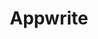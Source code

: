 ---
draft: false
title: Appwrite
content:
  id: appwrite
  name: Appwrite
  logo: /images/development/backend-as-a-service/appwrite/logo.png
  website: https://appwrite.io/
  iframe_website: /website-iframe/development/backend-as-a-service/appwrite
  dashboardImage: /images/development/backend-as-a-service/appwrite/screenshot-1.png
  short_description: Appwrite provides developers with a set of REST APIs to manage their core backend needs.
  description: Appwrite is a self-hosted solution that provides developers with a set of easy-to-use and integrate REST APIs to manage their core backend needs. You can easily integrate your app with user authentication and multiple sign-in methods, a database for storing and querying users and team data, storage and file management, image manipulation, Cloud Functions, and more services.
  features:
    - title: Database & storage
      description: With Appwrite, you can store, query and manage access control to your app documents; upload, download and preview your app and users' files and media.
    - title: Users & GEO & Localization
      description: You can authenticate, confirm and manage your users using multiple sign-in methods, detect your users' locations, and fetch GEO-related data.
    - title: Functions & console
      description: Appwrite allows you to run your backend code in a secure and isolated environment to customize your app. You can track your backend API usage and manage your project resources from a modern UI.
    - title: Privacy & security
      description: With Appwrite, you can easily set up the Appwrite self-hosted solution on your infrastructure and own your data. There's built-in end-to-end security for your backend API both in transit and at rest.
  screenshots:
    - /images/development/backend-as-a-service/appwrite/screenshot-1.png
    - /images/development/backend-as-a-service/appwrite/screenshot-2.png
---